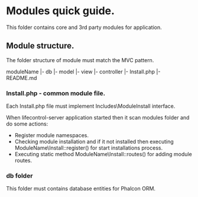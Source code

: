 # Modules quick guide.

This folder contains core and 3rd party modules for application.

## Module structure.

The folder structure of module must match the MVC pattern.

moduleName
|- db
|- model
|- view
|- controller
|- Install.php
|- README.md

### Install.php - common module file.

Each Install.php file must implement Includes\ModuleInstall interface.

When lifecontrol-server application started then it scan modules folder and do some actions:

* Register module namespaces.
* Checking module installation and if it not installed then executing ModuleName\Install::register() for start installations process.
* Executing static method ModuleName\Install::routes() for adding module routes.

### db folder

This folder must contains database entities for Phalcon ORM.
